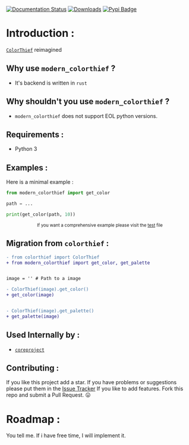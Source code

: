 [![Documentation Status](https://readthedocs.org/projects/modern-colorthief/badge/?version=latest)](https://modern-colorthief.readthedocs.io/en/latest/?badge=latest) [![Downloads](https://static.pepy.tech/badge/modern_colorthief)](https://pepy.tech/project/modern_colorthief) [![Pypi Badge](https://img.shields.io/pypi/v/modern_colorthief.svg)](https://pypi.org/project/modern_colorthief/)

# Introduction :

[`ColorThief`](https://github.com/fengsp/color-thief-py) reimagined

## Why use `modern_colorthief` ?

-   It's backend is written in `rust`

## Why shouldn't you use `modern_colorthief` ?

-   `modern_colorthief` does not support EOL python versions.

## Requirements :

-   Python 3

## Examples :

Here is a minimal example :

```python
from modern_colorthief import get_color

path = ...

print(get_color(path, 10))

```

<center><sub> If you want a comprehensive example please visit the <a href="https://github.com/baseplate-admin/modern_colorthief/blob/7b1a02ca44ca1c7b8e63cd4818caf1a506c18fde/tests/test_modern_colortheif_with_colorthief.py">test</a> file</sub></center>

## Migration from `colorthief` :

```diff
- from colorthief import ColorThief
+ from modern_colorthief import get_color, get_palette


image = '' # Path to a image

- ColorThief(image).get_color()
+ get_color(image)


- ColorThief(image).get_palette()
+ get_palette(image)
```

## Used Internally by :

-   [`coreproject`](https://github.com/baseplate-admin/coreproject)

## Contributing :

If you like this project add a star.
If you have problems or suggestions please put them in the [Issue Tracker](https://github.com/baseplate-admin/modern_colorthief/issues)
If you like to add features. Fork this repo and submit a Pull Request. 😛

# Roadmap :

You tell me. If i have free time, I will implement it.
